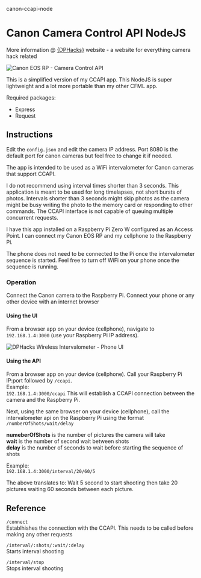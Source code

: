 canon-ccapi-node
# Canon Camera Control API NodeJS

More information @ [{DPHacks}](https://dphacks.com/how-to-canon-camera-control-api-ccapi/) website - a website for everything camera hack related

![Canon EOS RP - Camera Control API](https://i0.wp.com/dphacks.com/wp-content/uploads/2019/04/Canon-CCAPI-EOS-RP_1.jpg?resize=768%2C512&ssl=1 "Canon EOS RP - CCAPI")

This is a simplified version of my CCAPI app. This NodeJS is super lightweight and a lot more portable than my other CFML app.

Required packages:
- Express
- Request

## Instructions

Edit the ```config.json``` and edit the camera IP address. Port 8080 is the default port for canon cameras but feel free to change it if needed.

The app is intended to be used as a WiFi intervalometer for Canon cameras that support CCAPI.

I do not recommend using interval times shorter than 3 seconds. This application is meant to be used for long timelapses, not short bursts of photos. Intervals shorter than 3 seconds might skip photos as the camera might be busy writing the photo to the memory card or responding to other commands. The CCAPI interface is not capable of queuing multiple concurrent requests.

I have this app installed on a Raspberry Pi Zero W configured as an Access Point. I can connect my Canon EOS RP and my cellphone to the Raspberry Pi.

The phone does not need to be connected to the Pi once the intervalometer sequence is started. Feel free to turn off WiFi on your phone once the sequence is running.

### Operation

Connect the Canon camera to the Raspberry Pi.
Connect your phone or any other device with an internet browser

#### Using the UI

From a browser app on your device (cellphone), navigate to ```192.168.1.4:3000``` (use your Raspberry Pi IP address).

![DPHacks Wireless Intervalometer - Phone UI](https://dphacks.com/wp-content/uploads/2019/04/CCAPI-Phone-Intervalometer-Timelapse-576x1024.png "DPHacks Wireless Intervalometer - Phone UI")


#### Using the API

From a browser app on your device (cellphone). Call your Raspberry Pi IP:port followed by ```/ccapi```.\
Example:\
```192.168.1.4:3000/ccapi```
This will establish a CCAPI connection between the camera and the Raspberry Pi.

Next, using the same browser on your device (cellphone), call the intervalometer api on the Raspberry Pi using the format ```/numberOfShots/wait/delay```

**numeberOfShots** is the number of pictures the camera will take\
**wait** is the number of second wait between shots\
**delay** is the number of seconds to wait before starting the sequence of shots

Example:\
```192.168.1.4:3000/interval/20/60/5```

The above translates to: Wait 5 second to start shooting then take 20 pictures waiting 60 seconds between each picture.

## Reference

```/connect```\
Establhishes the connection with the CCAPI. This needs to be called before making any other requests

```/interval/:shots/:wait/:delay```\
Starts interval shooting

```/interval/stop```\
Stops interval shooting

